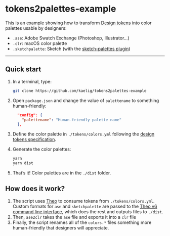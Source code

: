 # tokens2palettes-example

This is an example showing how to transform [Design tokens](https://medium.com/eightshapes-llc/tokens-in-design-systems-25dd82d58421) into color palettes usable by designers:

* `.ase`: Adobe Swatch Exchange (Photoshop, Illustrator…)
* `.clr`: macOS color palette
* `.sketchpalette`: Sketch (with the [sketch-palettes plugin](https://github.com/andrewfiorillo/sketch-palettes))

---

## Quick start

1. In a terminal, type:

   ```sh
   git clone https://github.com/kaelig/tokens2palettes-example
   ```

2. Open `package.json` and change the value of `palettename` to something human-friendly:

   ```json
     "config": {
       "palettename": "Human-friendly palette name"
     },
   ```

3. Define the color palette in `./tokens/colors.yml` following the [design tokens specification](https://github.com/salesforce-ux/theo#spec).

4. Generate the color palettes:

   ```sh
   yarn
   yarn dist
   ```

5. That’s it! Color palettes are in the `./dist` folder.

## How does it work?

1. The script uses [Theo](https://github.com/salesforce-ux/theo) to consume tokens from `./tokens/colors.yml`. Custom formats for `ase` and `sketchpalette` are passed to the [Theo v6 command line interface](https://github.com/salesforce-ux/theo/blob/master/CLI.md), which does the rest and outputs files to `./dist`.
2. Then, `ase2clr` takes the `ase` file and exports it into a `clr` file
3. Finally, the script renames all of the `colors.*` files something more human-friendly that designers will appreciate.
